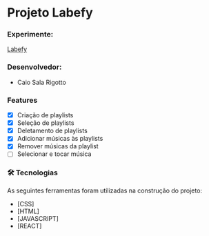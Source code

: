 # Projeto Labefy

### Experimente: 
<a href="http://valuable-tomatoes.surge.sh"> Labefy </a>

### Desenvolvedor: 
- Caio Sala Rigotto

### Features

- [x] Criação de playlists
- [x] Seleção de playlists
- [x] Deletamento de playlists
- [x] Adicionar músicas às playlists
- [x] Remover músicas da playlist
- [ ] Selecionar e tocar música

### 🛠 Tecnologias

As seguintes ferramentas foram utilizadas na construção do projeto:

- [CSS]
- [HTML]
- [JAVASCRIPT]
- [REACT]